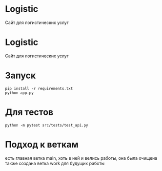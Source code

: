 # Logistic

Сайт для логистических услуг
# Logistic

Сайт для логистических услуг

# Запуск
```
pip install -r requirements.txt
python app.py
```

# Для тестов
```
python -m pytest src/tests/test_api.py
```

# Подход к веткам
есть главная ветка main, хоть в ней и велись работы, она была очищена
также создана ветка work для будущих работы


